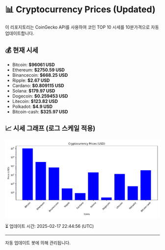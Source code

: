 
# 📊 Cryptocurrency Prices (Updated)

이 리포지토리는 CoinGecko API를 사용하여 코인 TOP 10 시세를 10분가격으로 자동 업데이트합니다.

## 💰 현재 시세
- Bitcoin: **$96061 USD**
- Ethereum: **$2750.59 USD**
- Binancecoin: **$668.25 USD**
- Ripple: **$2.67 USD**
- Cardano: **$0.809115 USD**
- Solana: **$179.97 USD**
- Dogecoin: **$0.259453 USD**
- Litecoin: **$123.82 USD**
- Polkadot: **$4.9 USD**
- Bitcoin-cash: **$325.97 USD**

## 📈 시세 그래프 (로그 스케일 적용)
![Crypto Prices](crypto_prices.png)

⏳ 업데이트 시간: 2025-02-17 22:44:56 (UTC)

---
자동 업데이트 봇에 의해 관리됩니다.
